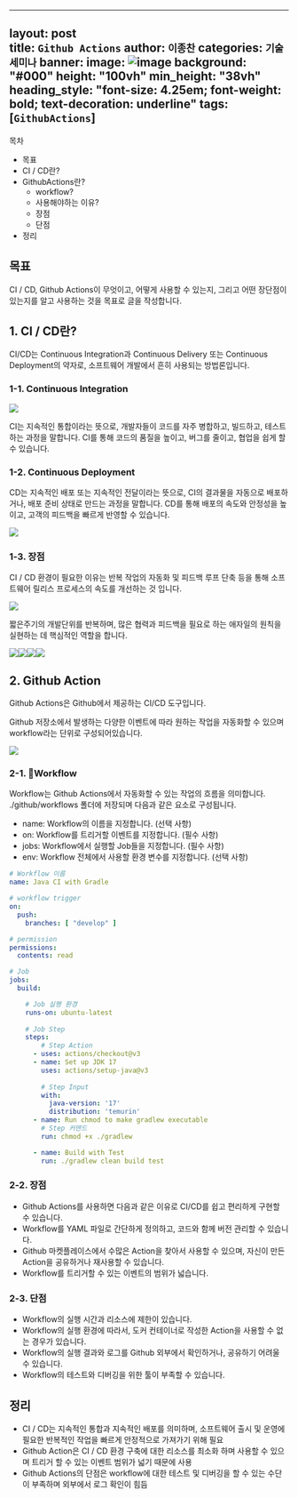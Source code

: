 
---
layout: post  
title: `Github Actions`
author: `이종찬`
categories: `기술세미나`
banner:
  image: ![image](https://github.com/oxix97/blog/assets/72330632/55c74362-e2c5-4d2a-9ef9-ede0bda7f3f0)
  background: "#000"
  height: "100vh"
  min_height: "38vh"
  heading_style: "font-size: 4.25em; font-weight: bold; text-decoration: underline"
  tags: [`GithubActions`]
---


목차
- 목표
- CI / CD란?
- GithubActions란?
	- workflow?
	- 사용해야하는 이유?
	- 장점
	- 단점
- 정리

## 목표

CI / CD, Github Actions이 무엇이고, 어떻게 사용할 수 있는지, 그리고 어떤 장단점이 있는지를 알고 사용하는 것을 목표로 글을 작성합니다.

## 1. CI / CD란?

CI/CD는 Continuous Integration과 Continuous Delivery 또는 Continuous Deployment의 약자로, 소프트웨어 개발에서 흔히 사용되는 방법론입니다.

### 1-1. Continuous Integration

**![](https://lh7-us.googleusercontent.com/LdY08lIEXCrCrAqp4cDzOoz65uzZ6NK2lw7psSwaXGZROIMPRQxf6ng7JqnN_fBTAfD-XtH54PsQlXwZtJltTuISQ5xGWi39TqJYWnVmk_nEu9mEI_nqPGsUGc6odVJnOr01Rk7PBG9wSPGnzb51u2bv4g=s2048)**

CI는 지속적인 통합이라는 뜻으로, 개발자들이 코드를 자주 병합하고, 빌드하고, 테스트하는 과정을 말합니다. CI를 통해 코드의 품질을 높이고, 버그를 줄이고, 협업을 쉽게 할 수 있습니다.

### 1-2. Continuous Deployment

CD는 지속적인 배포 또는 지속적인 전달이라는 뜻으로, CI의 결과물을 자동으로 배포하거나, 배포 준비 상태로 만드는 과정을 말합니다. CD를 통해 배포의 속도와 안정성을 높이고, 고객의 피드백을 빠르게 반영할 수 있습니다.

**![](https://lh7-us.googleusercontent.com/b5OHQbAl3aClWMS1bsbp9zk42TtywByvscirwqBYFo3FFGQdhiW0O9RymK4NcSWi6Rt4VFk4dbPu-DArEKmQL9FVbcNiPrMj9hc9G28ZhDqrwDtTSLHk9wcPT-m7g5ZUTLP4dXc2Rl1ydoi0hw0RvXovTg=s2048)**

### 1-3. 장점

CI / CD 환경이 필요한 이유는 반복 작업의 자동화 및 피드백 루프 단축 등을 통해 소프트웨어 릴리스 프로세스의 속도를 개선하는 것 입니다.

**![](https://lh7-us.googleusercontent.com/J-j-Ba_XCIh0tVDF7ZTwB6Ql0fHoX4c75MNYihVn3W4F5WFtbchvDp4M84Mwt-K3zdKAXZtsq7VAmBh3O7bLOWARh4RFShvMd-x0LZgYbpLTWe4HSBa613a0RepM0m5BbOZxt0DhubDbY3N0-56Bu5y0-A=s2048)**

짧은주기의 개발단위를 반복하며, 많은 협력과 피드백을 필요로 하는 애자일의 원칙을 실현하는 데 핵심적인 역할을 합니다.

**![](https://lh7-us.googleusercontent.com/-JyaDPxoqsXxA8KvJ4UMP5uklSx87FK2phHhwp_1kGSpG6Gtz6_9vRN9zkQODzlvefJKAXOfzEfj925clXl3BFH2fxXe1apmDb4sjCjqpmdRiosPE1rrtjd9yYoJDtZmHAcv80DXMh6YQ0Ay5nlWFmj2FQ=s2048)![](https://lh7-us.googleusercontent.com/Wy_oHJBRFBNm2VVzFmAZ86puzZHiscCD-6YX5GMQ05GUuKSi_ZXez1bk3KWxqqppRt8uXjD2QXixB4k36RtcSDIOQkr3ObLyWtguyuWJP6P-lwBRzlzstMXUtdpOLu1tD9FamDW-OgsuoTw4rXGWID2bDA=s2048)![](https://lh7-us.googleusercontent.com/iauOaWYHYSgXfGl581HBiL4a2UvkpHMOMEFJdXNDo5OHkHqzbS9v26Gx0Z1xTNVI2JzbSqo-4nMTRYGv_RF7rrdSZP44RBuf2mmpF9ixpcIqdFowmJ9VQJwXQdQkXSzutJ6jov4c9JNabysWspu6bwm1ag=s2048)![](https://lh7-us.googleusercontent.com/s7BN4IHOlZDzGMtrEpi7JvBRw5TQSHuITqN2WvXA6awFjpfWRMj27TPXfFJlLiUV3Of25SlXTk4VAd9tFieRWj2o7tfYpD5H0vQb-MrYrnQ1pbIlM1KH6tXG06L7ZZa2UA48tBmFXJJKa57ZB0-ONKDCCQ=s2048)**

## 2. Github Action

Github Actions은 Github에서 제공하는 CI/CD 도구입니다.

Github 저장소에서 발생하는 다양한 이벤트에 따라 원하는 작업을 자동화할 수 있으며 workflow라는 단위로 구성되어있습니다.

**![](https://lh7-us.googleusercontent.com/Wjmb_4fNBpKjU0J7onbQ8uefOi6cZcr5ojaE2zx3uirGkjoqgSub_SgzCnVBn6_wUu5DWeHnhOilc8Ijz95uqb91gIPAHuHFX8gbOyuZuSoTpQk-mGmpfVpTB1F0ydnaDbzTFGF6qI5fAjPlHxHIsSbGFg=s2048)**
### 2-1. Workflow

Workflow는 Github Actions에서 자동화할 수 있는 작업의 흐름을 의미합니다. ./github/workflows 폴더에 저장되며 다음과 같은 요소로 구성됩니다.

- name: Workflow의 이름을 지정합니다. (선택 사항)
- on: Workflow를 트리거할 이벤트를 지정합니다. (필수 사항)
- jobs: Workflow에서 실행할 Job들을 지정합니다. (필수 사항)   
- env: Workflow 전체에서 사용할 환경 변수를 지정합니다. (선택 사항)

```yml
# Workflow 이름
name: Java CI with Gradle

# workflow trigger
on:
  push:
    branches: [ "develop" ]

# permission
permissions:
  contents: read

# Job
jobs:
  build:

	# Job 실행 환경
    runs-on: ubuntu-latest
    
	# Job Step
    steps:
	    # Step Action
      - uses: actions/checkout@v3
      - name: Set up JDK 17
        uses: actions/setup-java@v3
        
        # Step Input
        with:
          java-version: '17'
          distribution: 'temurin'
      - name: Run chmod to make gradlew executable
        # Step 커맨드
        run: chmod +x ./gradlew

      - name: Build with Test
        run: ./gradlew clean build test

```

### 2-2. 장점

- Github Actions를 사용하면 다음과 같은 이유로 CI/CD를 쉽고 편리하게 구현할 수 있습니다.
- Workflow를 YAML 파일로 간단하게 정의하고, 코드와 함께 버전 관리할 수 있습니다.
- Github 마켓플레이스에서 수많은 Action을 찾아서 사용할 수 있으며, 자신이 만든 Action을 공유하거나 재사용할 수 있습니다.
- Workflow를 트리거할 수 있는 이벤트의 범위가 넓습니다.

### 2-3. 단점

- Workflow의 실행 시간과 리소스에 제한이 있습니다.
- Workflow의 실행 환경에 따라서, 도커 컨테이너로 작성한 Action을 사용할 수 없는 경우가 있습니다.
- Workflow의 실행 결과와 로그를 Github 외부에서 확인하거나, 공유하기 어려울 수 있습니다.
- Workflow의 테스트와 디버깅을 위한 툴이 부족할 수 있습니다.

## 정리

- CI / CD는 지속적인 통합과 지속적인 배포를 의미하며, 소프트웨어 출시 및 운영에 필요한 반복적인 작업을 빠르게 안정적으로 가져가기 위해 필요
- Github Action은 CI / CD 환경 구축에 대한 리소스를 최소화 하며 사용할 수 있으며 트리거 할 수 있는 이벤트 범위가 넓기 때문에 사용
- Github Actions의 단점은 workflow에 대한 테스트 및 디버깅을 할 수 있는 수단이 부족하며 외부에서 로그 확인이 힘듬
